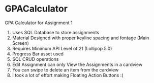 # GPACalculator
GPA Calculator for Assignment 1

1. Uses SQL Database to store assignments
2. Material Designed with proper keyline spacing and fontage (Main Screen)
3. Requires Minimum API Level of 21 (Lollipop 5.0)
4. Progress Bar asset used 
5. SQL CRUD operations 
6. Edit Assignment can only View the Assignments in a cardview
7. You can swipe to delete an item from the cardview
7. I took a lot of effort making Floating Action Buttons :(
